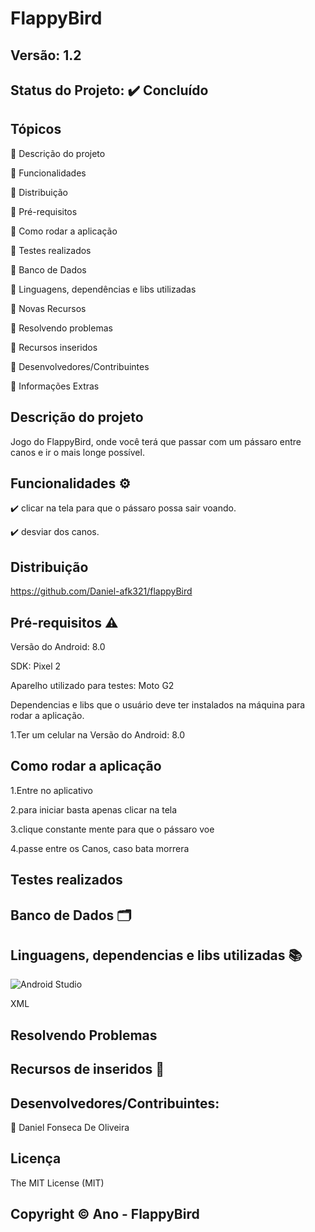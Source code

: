 # FlappyBird
## Versão: 1.2
## Status do Projeto: ✔️ Concluído 

## Tópicos
🔹 Descrição do projeto 

🔹 Funcionalidades

🔹 Distribuição

🔹 Pré-requisitos

🔹 Como rodar a aplicação

🔹 Testes realizados

🔹 Banco de Dados

🔹 Linguagens, dependências e libs utilizadas

🔹 Novas Recursos

🔹 Resolvendo problemas

🔹 Recursos inseridos 

🔹 Desenvolvedores/Contribuintes

🔹 Informações Extras

## Descrição do projeto

Jogo do FlappyBird, onde você terá que passar com um pássaro entre canos e ir o mais longe possível.

## Funcionalidades ⚙️

✔️ clicar na tela para que o pássaro possa sair voando.

✔️ desviar dos canos.

## Distribuição

https://github.com/Daniel-afk321/flappyBird

## Pré-requisitos ⚠️ 
Versão do Android: 8.0 

SDK: Pixel 2

Aparelho utilizado para testes: Moto G2

Dependencias e libs que o usuário deve ter instalados na máquina para rodar a aplicação.

1.Ter um celular na Versão do Android: 8.0 

## Como rodar a aplicação 

1.Entre no aplicativo 


2.para iniciar basta apenas clicar na tela


3.clique constante mente para que o pássaro voe


4.passe entre os Canos, caso bata morrera


## Testes realizados

## Banco de Dados 🗂️

## Linguagens, dependencias e libs utilizadas 📚
![Android Studio](https://img.shields.io/badge/Android-3DDC84?style=for-the-badge&logo=android&logoColor=white)

XML

## Resolvendo Problemas 

## Recursos de inseridos 🧰

## Desenvolvedores/Contribuintes:

🔹 Daniel Fonseca De Oliveira

## Licença
The MIT License (MIT)

## Copyright ©️ Ano - FlappyBird

